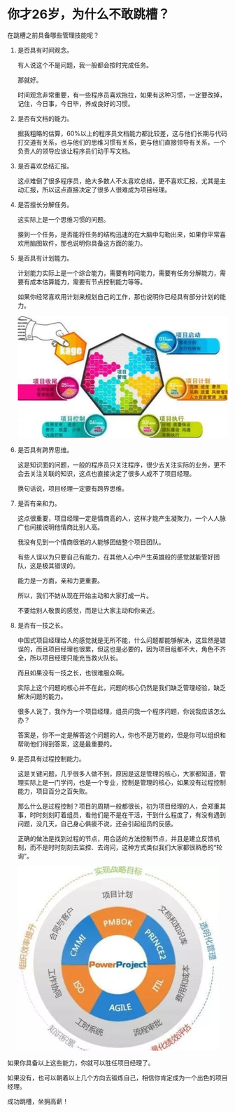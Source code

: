 # 你才26岁，为什么不敢跳槽？

在跳槽之前具备哪些管理技能呢？

1. 是否具有时间观念。

    有人说这个不是问题，我一般都会按时完成任务。
    
    那就好。

    时间观念非常重要，有一些程序员喜欢拖拉，如果有这种习惯，一定要改掉，记住，今日事，今日毕，养成良好的习惯。

2. 是否有文档的能力。

    据我粗略的估算，60%以上的程序员文档能力都比较差，这与他们长期与代码打交道有关系，也与他们的思维习惯有关系，更与他们直接领导有关系，一个负责人的领导应该让程序员们动手写文档。

3. 是否喜欢总结汇报。

    这点难倒了很多程序员，绝大多数人不太喜欢总结，更不喜欢汇报，尤其是主动汇报，所以这点直接决定了很多人很难成为项目经理。

4. 是否擅长分解任务。

    这实际上是一个思维习惯的问题。

    接到一个任务，是否能将任务的结构迅速的在大脑中勾勒出来，如果你平常喜欢用脑图软件，那也说明你具备这方面的能力。

5. 是否具有计划能力。

    计划能力实际上是一个综合能力，需要有时间能力，需要有任务分解能力，需要有成本估算能力，需要有节点控制能力等等。

    如果你经常喜欢用计划来规划自己的工作，那也说明你已经具有部分计划的能力。

    ![](/img/6400910.webp)

6. 是否具有跨界思维。

    这是知识面的问题，一般的程序员只关注程序，很少去关注实际的业务，更不会去关注关联的知识，这点也直接决定了很多人成不了项目经理。

    换句话说，项目经理一定要有跨界思维。

7. 是否有亲和力。

    这点很重要，项目经理一定是情商高的人，这样才能产生凝聚力，一个人人脉广也间接说明他情商比别人高。

    我没有见到一个情商很低的人能够团结整个项目团队。

    有些人误以为只要自己有能力，在其他人心中产生英雄般的感觉就能管好团队，这是极其错误的。
    
    能力是一方面，亲和力更重要。

    所以，我们不妨从现在开始主动和大家打成一片。
    
    不要给别人敬畏的感觉，而是让大家主动和你亲近。

8. 是否有一技之长。

    中国式项目经理给人的感觉就是无所不能，什么问题都能够解决，这显然是错误的，而且项目经理也很累，但这也是必要的，因为项目组都不大，角色不齐全，所以项目经理只能充当救火队长。

    而且如果没有一技之长，也很难服众啊。

    实际上这个问题的核心并不在此，问题的核心仍然是我们缺乏管理经验，缺乏解决问题的能力。

    很多人说了，我作为一个项目经理，组员问我一个程序问题，你说我应该怎么办？

    答案是，你不一定是解答这个问题的人，你也不是万能的，但是你可以组织和帮助他们得到答案，这是最重要的。

9. 是否具有过程控制能力。

    这是关键问题，几乎很多人做不到，原因是这是管理的核心，大家都知道，管理实际上是一门学问，也是一个专业，控制是管理的核心，如果没有过程控制能力，项目百分之百失败。

    那么什么是过程控制？项目的周期一般都很长，初为项目经理的人，会郑重其事，时时刻刻盯着组员，看他们是不是在干活，干到什么程度了，有没有遇到问题，没几天，自己身心俱疲不说，还会引起组员的反感。

    正确的做法是找到过程的节点，用合适的方法控制节点，并且是建立反馈机制，而不是时时刻刻去监控、去询问，这种方式类似我们大家都很熟悉的“轮询”。

    ![](/img/640091001.webp)

如果你具备以上这些能力，你就可以胜任项目经理了。

如果没有，也可以朝着以上几个方向去锻炼自己，相信你肯定成为一个出色的项目经理。

成功跳槽，坐拥高薪！